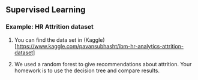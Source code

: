 ## Supervised Learning 

### Example: HR Attrition dataset

1. You can find the data set in (Kaggle)[https://www.kaggle.com/pavansubhasht/ibm-hr-analytics-attrition-dataset]

2. We used a random forest to give recommendations about attrition. Your homework is to use the decision tree and compare results.